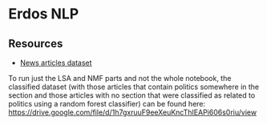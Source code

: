 # Erdos NLP

## Resources
- [News articles dataset](https://components.one/datasets/all-the-news-2-news-articles-dataset/)

To run just the LSA and NMF parts and not the whole notebook, the classified dataset (with those articles that contain politics somewhere in the section and those articles with no section that were classified as related to politics using a random forest classifier) can be found here:
https://drive.google.com/file/d/1h7gxruuF9eeXeuKncThIEAPi606s0riu/view
